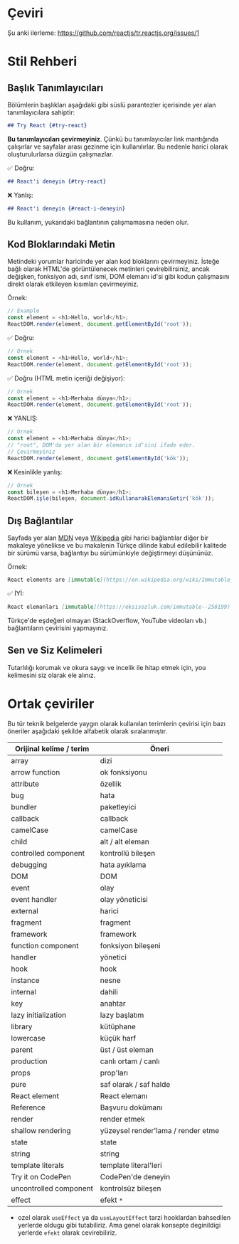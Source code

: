 # Çeviri

Şu anki ilerleme: https://github.com/reactjs/tr.reactjs.org/issues/1

# Stil Rehberi

## Başlık Tanımlayıcıları

Bölümlerin başlıkları aşağıdaki gibi süslü parantezler içerisinde yer alan tanımlayıcılara sahiptir:

```md
## Try React {#try-react}
```

**Bu tanımlayıcıları çevirmeyiniz**. Çünkü bu tanımlayıcılar link mantığında çalışırlar ve sayfalar arası gezinme için kullanılırlar. Bu nedenle harici olarak oluşturulurlarsa düzgün çalışmazlar.

✅ Doğru:

```md
## React'i deneyin {#try-react}
```

❌ Yanlış:

```md
## React'i deneyin {#react-i-deneyin}
```

Bu kullanım, yukarıdaki bağlantının çalışmamasına neden olur.

## Kod Bloklarındaki Metin

Metindeki yorumlar haricinde yer alan kod bloklarını çevirmeyiniz. İsteğe bağlı olarak HTML'de görüntülenecek metinleri çevirebilirsiniz, ancak değişken, fonksiyon adı, sınıf ismi, DOM elemanı id'si gibi kodun çalışmasını direkt olarak etkileyen kısımları çevirmeyiniz.

Örnek:

```js
// Example
const element = <h1>Hello, world</h1>;
ReactDOM.render(element, document.getElementById('root'));
```

✅ Doğru:

```js
// Örnek
const element = <h1>Hello, world</h1>;
ReactDOM.render(element, document.getElementById('root'));
```

✅ Doğru (HTML metin içeriği değişiyor):

```js
// Örnek
const element = <h1>Merhaba dünya</h1>;
ReactDOM.render(element, document.getElementById('root'));
```

❌ YANLIŞ:

```js
// Örnek
const element = <h1>Merhaba dünya</h1>;
// "root", DOM'da yer alan bir elemanın id'sini ifade eder.
// Çevirmeyiniz
ReactDOM.render(element, document.getElementById('kök'));
```

❌ Kesinlikle yanlış:

```js
// Örnek
const bileşen = <h1>Merhaba dünya</h1>;
ReactDOM.işle(bileşen, document.idKullanarakElemanıGetir('kök'));
```

## Dış Bağlantılar

Sayfada yer alan [MDN] veya [Wikipedia] gibi harici bağlantılar diğer bir makaleye yönelikse ve bu makalenin Türkçe dilinde kabul edilebilir kalitede bir sürümü varsa, bağlantıyı bu sürümünkiyle değiştirmeyi düşününüz.

[mdn]: https://developer.mozilla.org/en-US/
[wikipedia]: https://en.wikipedia.org/wiki/Main_Page
[eksisozluk]: https://eksisozluk.com/

Örnek:

```md
React elements are [immutable](https://en.wikipedia.org/wiki/Immutable_object).
```

✅ İYİ:

```md
React elemanları [immutable](https://eksisozluk.com/immutable--258199)'dır.
```

Türkçe'de eşdeğeri olmayan (StackOverflow, YouTube videoları vb.) bağlantıların çevirisini yapmayınız.

## Sen ve Siz Kelimeleri

Tutarlılığı korumak ve okura saygı ve incelik ile hitap etmek için, you kelimesini siz olarak ele alınız.

# Ortak çeviriler

Bu tür teknik belgelerde yaygın olarak kullanılan terimlerin çevirisi için bazı öneriler aşağıdaki şekilde alfabetik olarak sıralanmıştır.

| Orijinal kelime / terim | Öneri                              |
| ----------------------- | ---------------------------------- |
| array                   | dizi                               |
| arrow function          | ok fonksiyonu                      |
| attribute               | özellik                            |
| bug                     | hata                               |
| bundler                 | paketleyici                        |
| callback                | callback                           |
| camelCase               | camelCase                          |
| child                   | alt / alt eleman                   |
| controlled component    | kontrollü bileşen                  |
| debugging               | hata ayıklama                      |
| DOM                     | DOM                                |
| event                   | olay                               |
| event handler           | olay yöneticisi                    |
| external                | harici                             |
| fragment                | fragment                           |
| framework               | framework                          |
| function component      | fonksiyon bileşeni                 |
| handler                 | yönetici                           |
| hook                    | hook                               |
| instance                | nesne                              |
| internal                | dahili                             |
| key                     | anahtar                            |
| lazy initialization     | lazy başlatım                      |
| library                 | kütüphane                          |
| lowercase               | küçük harf                         |
| parent                  | üst / üst eleman                   |
| production              | canlı ortam / canlı                |
| props                   | prop'ları                          |
| pure                    | saf olarak / saf halde             |
| React element           | React elemanı                      |
| Reference               | Başvuru dokümanı                   |
| render                  | render etmek                       |
| shallow rendering       | yüzeysel render'lama / render etme |
| state                   | state                              |
| string                  | string                             |
| template literals       | template literal'leri              |
| Try it on CodePen       | CodePen'de deneyin                 |
| uncontrolled component  | kontrolsüz bileşen                 |
| effect                  | efekt `*`                          |

- ozel olarak `useEffect` ya da `useLayoutEffect` tarzi hooklardan bahsedilen yerlerde oldugu gibi tutabiliriz. Ama genel olarak konsepte deginildigi yerlerde `efekt` olarak cevirebiliriz.
